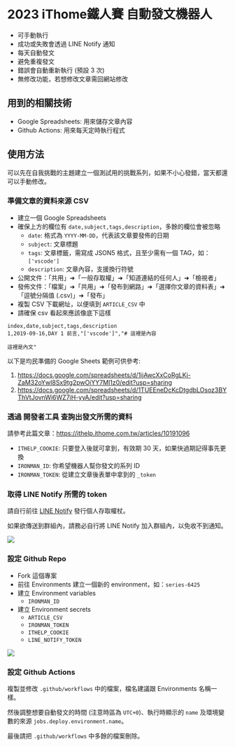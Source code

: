 # 2023 iThome鐵人賽 自動發文機器人

- 可手動執行
- 成功或失敗會透過 LINE Notify 通知
- 每天自動發文
- 避免重複發文
- 錯誤會自動重新執行 (預設 3 次)
- 無修改功能，若想修改文章需回網站修改

## 用到的相關技術

- Google Spreadsheets: 用來儲存文章內容
- Github Actions: 用來每天定時執行程式

## 使用方法

可以先在自我挑戰的主題建立一個測試用的挑戰系列，如果不小心發錯，當天都還可以手動修改。

### 準備文章的資料來源 CSV

- 建立一個 Google Spreadsheets
- 確保上方的欄位有 `date,subject,tags,description`，多餘的欄位會被忽略
  - `date`: 格式為 `YYYY-MM-DD`，代表該文章要發佈的日期
  - `subject`: 文章標題
  - `tags`: 文章標籤，需寫成 JSON5 格式，且至少需有一個 TAG，如：`['vscode']`
  - `description`: 文章內容，支援換行符號
- 公開文件：「共用」➜「一般存取權」➜「知道連結的任何人」➜「檢視者」
- 發佈文件：「檔案」➜「共用」➜「發布到網路」➜「選擇你文章的資料表」➜「逗號分隔值 (.csv)」➜「發布」
- 複製 CSV 下載網址，以便填到 `ARTICLE_CSV` 中
- 請確保 csv 看起來應該像底下這樣

```csv
index,date,subject,tags,description
1,2019-09-16,DAY 1 前言,"['vscode']","# 這裡是內容

這裡是內文"
```

以下是均民準備的 Google Sheets 範例可供參考:

1. <https://docs.google.com/spreadsheets/d/1ijAwcXxCoRgLKj-ZaM32oYwI8Sx9tg2pwOiYY7Ml1z0/edit?usp=sharing>
2. <https://docs.google.com/spreadsheets/d/1TUEEneDcKcDtgdbLOsoz3BYThVtJovnWi6WZ7iH-yyA/edit?usp=sharing>

### 透過 開發者工具 查詢出發文所需的資料

請參考此篇文章：<https://ithelp.ithome.com.tw/articles/10191096>

- `ITHELP_COOKIE`: 只要登入後就可拿到，有效期 30 天，如果快過期記得事先更換
- `IRONMAN_ID`: 你希望機器人幫你發文的系列 ID
- `IRONMAN_TOKEN`: 從建立文章後表單中拿到的 `_token`

### 取得 LINE Notify 所需的 token

請自行前往 [LINE Notify](https://notify-bot.line.me/my/) 發行個人存取權杖。

如果欲傳送到群組內，請務必自行將 LINE Notify 加入群組內，以免收不到通知。

![](https://i.imgur.com/9VIIHez.png)

### 設定 Github Repo

- Fork 這個專案
- 前往 Environments 建立一個新的 environment，如：`series-6425`
- 建立 Environment variables
  - `IRONMAN_ID`
- 建立 Environment secrets
  - `ARTICLE_CSV`
  - `IRONMAN_TOKEN`
  - `ITHELP_COOKIE`
  - `LINE_NOTIFY_TOKEN`

![](https://i.imgur.com/FwQiRH6.png)

### 設定 Github Actions

複製並修改 `.github/workflows` 中的檔案，檔名建議跟 Environments 名稱一樣。

然後調整想要自動發文的時間 (注意時區為 `UTC+0`)、執行時顯示的 `name` 及環境變數的來源 `jobs.deploy.environment.name`。

最後請把 `.github/workflows` 中多餘的檔案刪除。
